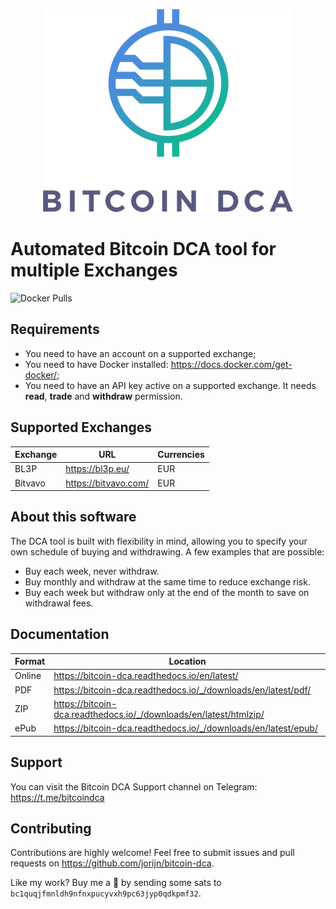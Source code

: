 <p align="center">
  <img src="/resources/images/logo.png?raw=true">
</p>

# Automated Bitcoin DCA tool for multiple Exchanges

![Docker Pulls](https://img.shields.io/docker/pulls/jorijn/bitcoin-dca)

## Requirements
* You need to have an account on a supported exchange;
* You need to have Docker installed: https://docs.docker.com/get-docker/;
* You need to have an API key active on a supported exchange. It needs **read**, **trade** and **withdraw** permission.

## Supported Exchanges
| Exchange | URL | Currencies |
|------|------|------|
| BL3P | https://bl3p.eu/ | EUR |
| Bitvavo | https://bitvavo.com/ | EUR |

## About this software
The DCA tool is built with flexibility in mind, allowing you to specify your own schedule of buying and withdrawing. A few examples that are possible:

* Buy each week, never withdraw.
* Buy monthly and withdraw at the same time to reduce exchange risk.
* Buy each week but withdraw only at the end of the month to save on withdrawal fees.

## Documentation
| Format | Location | 
|------|------|
| Online |  https://bitcoin-dca.readthedocs.io/en/latest/ |
| PDF | https://bitcoin-dca.readthedocs.io/_/downloads/en/latest/pdf/ |
| ZIP | https://bitcoin-dca.readthedocs.io/_/downloads/en/latest/htmlzip/ |
| ePub | https://bitcoin-dca.readthedocs.io/_/downloads/en/latest/epub/ |

## Support
You can visit the Bitcoin DCA Support channel on Telegram: https://t.me/bitcoindca

## Contributing
Contributions are highly welcome! Feel free to submit issues and pull requests on https://github.com/jorijn/bitcoin-dca.

Like my work? Buy me a 🍺 by sending some sats to `bc1quqjfmnldh9nfnxpucyvxh9pc63jyp0qdkpmf32`.
